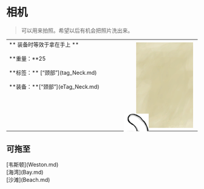 # 相机  
> 可以用来拍照。希望以后有机会把照片洗出来。  
  
<style>
        .table7189 th,td{
            text-align:left;
            vertical-align:top;
        }
        </style><table class="table table-bordered table7189" data-toggle="table"  data-show-header="false"><thead style="display:none"><tr ><th  style="width:50%;"  >title</th><th  style="width:50%;"  ></th></tr></thead><tr ><td  style="width:50%;"  >** 装备时等效于拿在手上 **<br><br>**重量：**25<br><br>**标签：**	[“颈部”](tag_Neck.md)<br><br>**装备：**[“颈部”](eTag_Neck.md)</td><td  style="width:50%;"  ><div style="float:right; margin:5px"><div class="gamecard" style="width:150px; height:225px;"><a href="Camera.md" style="color:black"><img class="bg" decoding="async" src="../wiki/Sprite/BG_SandTop.png" href="a.md" style="max-width:150px;max-height:225px;"><img decoding="async" src="../wiki/Sprite/Camera.png" class="cardimage" style="transform: translate(-50%, -50%) scale(0.4398826979472141);"><span style="font-size: 25px;">相机</span></a></div></div></td></tr></tbody></table>  
  
## 可拖至  
<div style="display:inline-block"><div class="gamedatalist" style="text-align:left;min-width:100px;min-height:0px;">[韦斯顿](Weston.md)</div><div class="gamedatalist" style="text-align:left;min-width:100px;min-height:0px;">[海湾](Bay.md)</div><div class="gamedatalist" style="text-align:left;min-width:100px;min-height:0px;">[沙滩](Beach.md)</div></div>  
  


<script>document.title="相机 - 卡牌生存百科 Card Survival Wiki";</script>